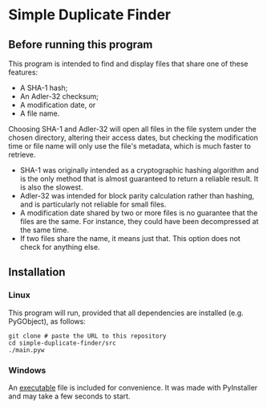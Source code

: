 # Simple Duplicate Finder

## Before running this program

This program is intended to find and display files that share one of these features:

- A SHA-1 hash;
- An Adler-32 checksum;
- A modification date, or
- A file name.

Choosing SHA-1 and Adler-32 will open all files in the file system under the chosen directory, altering their access dates, but checking the modification time or file name will only use the file's metadata, which is much faster to retrieve.

- SHA-1 was originally intended as a cryptographic hashing algorithm and is the only method that is almost guaranteed to return a reliable result. It is also the slowest.
- Adler-32 was intended for block parity calculation rather than hashing, and is particularly not reliable for small files.
- A modification date shared by two or more files is no guarantee that the files are the same. For instance, they could have been decompressed at the same time.
- If two files share the name, it means just that. This option does not check for anything else.

## Installation

### Linux

This program will run, provided that all dependencies are installed (e.g. PyGObject), as follows:

```shell
git clone # paste the URL to this repository
cd simple-duplicate-finder/src
./main.pyw
```

### Windows

An [executable](https://github.com/moltenib/simple-duplicate-finder/tree/master/dist) file is included for convenience. It was made with PyInstaller and may take a few seconds to start.
